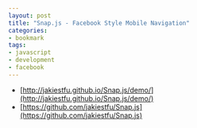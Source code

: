 ```yaml
---
layout: post
title: "Snap.js - Facebook Style Mobile Navigation"
categories:
- bookmark
tags:
- javascript
- development
- facebook
---
```


* [http://jakiestfu.github.io/Snap.js/demo/](http://jakiestfu.github.io/Snap.js/demo/)
* [https://github.com/jakiestfu/Snap.js](https://github.com/jakiestfu/Snap.js)